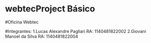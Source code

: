 # webtecProject Básico 
 
#Oficina Webtec

#Integrantes:
1.Lucas Alexandre Pagliari RA: 1140481822002
2.Giovani Manoel da Silva RA:  1140481822004
